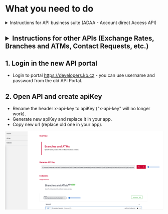 # What you need to do

<details><summary> Instructions for API business suite (ADAA - Account direct Access API)</summary>

## 1. Login in the new API portal

- Login to portal <https://developers.kb.cz> - you can use username and password from the old API Portal.

## 2. New Client registration (Software statements) v2

- Rename the header x-api-key to apiKey.
- Generate new apiKey and put your app.
- Mandatory section contacts.email.
- New url: <https://client-registration.api-gateway.kb.cz/v2>.
- v1 will be operational until 31.1.2024.

## 3. Registration OAuth2 client

- New url: <https://api-gateway.kb.cz/client-registration-ui/v1/saml/>

## 4. New OAuth2 v2

- Mandatory and rename the header x-api-key to apiKey.
- Generate new apiKey and put your app.
- New url: <https://api-gateway.kb.cz/oauth2/v2>.
- v1 will be operational until 31.1.2024.

## 5. Account direct access v1

- Rename the header x-api-key to apiKey.
- Generate new apiKey and put your app.
- New url: <https://api-gateway.kb.cz/adaa/v1>.
- Terminate the endpoint /account-ids → replaced by /accounts,
  - the endpoint /account-ids will be operational until 31.1.2024.

</details>

## <details><summary>Instructions for other APIs (Exchange Rates, Branches and ATMs, Contact Requests, etc.)</summary>

## 1. Login in the new API portal

- Login to portal <https://developers.kb.cz> - you can use username and password from the old API Portal.

## 2. Open API and create apiKey

- Rename the header x-api-key to apiKey ("x-api-key" will no longer work).
- Generate new apiKey and replace it in your app.
- Copy new url (replace old one in your app).

![atm](./img/atm-detail.min.png)
</details>
